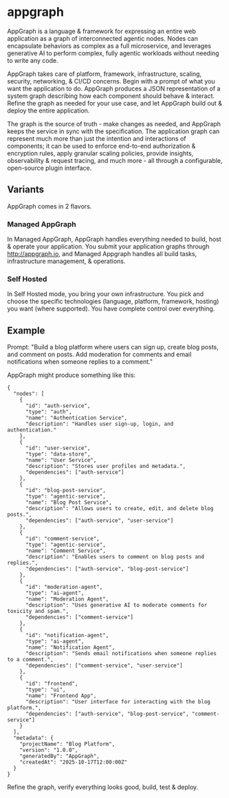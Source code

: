 # appgraph

AppGraph is a language & framework for expressing an entire web application as a graph of interconnected agentic nodes. Nodes can encapsulate behaviors as complex as a full microservice, and leverages generative AI to perform complex, fully agentic workloads without needing to write any code.

AppGraph takes care of platform, framework, infrastructure, scaling, security, networking, & CI/CD concerns. Begin with a prompt of what you want the application to do. AppGraph produces a JSON representation of a system graph describing how each component should behave & interact. Refine the graph as needed for your use case, and let AppGraph build out & deploy the entire application. 

The graph is the source of truth - make changes as needed, and AppGraph keeps the service in sync with the specification. The application graph can represent much more than just the intention and interactions of components; it can be used to enforce end-to-end authorization & encryption rules, apply granular scaling policies, provide insights, observability & request tracing, and much more - all through a configurable, open-source plugin interface.

## Variants

AppGraph comes in 2 flavors. 

### Managed AppGraph

In Managed AppGraph, AppGraph handles everything needed to build, host & operate your application. You submit your application graphs through http://appgraph.io, and Managed Appgraph handles all build tasks, infrastructure management, & operations.

### Self Hosted

In Self Hosted mode, you bring your own infrastructure. You pick and choose the specific technologies (language, platform, framework, hosting) you want (where supported). You have complete control over everything. 

## Example

Prompt: "Build a blog platform where users can sign up, create blog posts, and comment on posts. Add moderation for comments and email notifications when someone replies to a comment."

AppGraph might produce something like this:
```
{
  "nodes": [
    {
      "id": "auth-service",
      "type": "auth",
      "name": "Authentication Service",
      "description": "Handles user sign-up, login, and authentication."
    },
    {
      "id": "user-service",
      "type": "data-store",
      "name": "User Service",
      "description": "Stores user profiles and metadata.",
      "dependencies": ["auth-service"]
    },
    {
      "id": "blog-post-service",
      "type": "agentic-service",
      "name": "Blog Post Service",
      "description": "Allows users to create, edit, and delete blog posts.",
      "dependencies": ["auth-service", "user-service"]
    },
    {
      "id": "comment-service",
      "type": "agentic-service",
      "name": "Comment Service",
      "description": "Enables users to comment on blog posts and replies.",
      "dependencies": ["auth-service", "blog-post-service"]
    },
    {
      "id": "moderation-agent",
      "type": "ai-agent",
      "name": "Moderation Agent",
      "description": "Uses generative AI to moderate comments for toxicity and spam.",
      "dependencies": ["comment-service"]
    },
    {
      "id": "notification-agent",
      "type": "ai-agent",
      "name": "Notification Agent",
      "description": "Sends email notifications when someone replies to a comment.",
      "dependencies": ["comment-service", "user-service"]
    },
    {
      "id": "frontend",
      "type": "ui",
      "name": "Frontend App",
      "description": "User interface for interacting with the blog platform.",
      "dependencies": ["auth-service", "blog-post-service", "comment-service"]
    }
  ],
  "metadata": {
    "projectName": "Blog Platform",
    "version": "1.0.0",
    "generatedBy": "AppGraph",
    "createdAt": "2025-10-17T12:00:00Z"
  }
}
```

Refine the graph, verify everything looks good, build, test & deploy.


